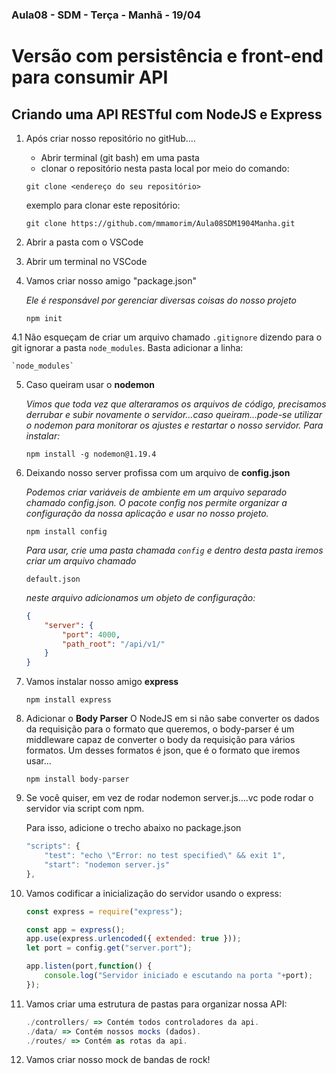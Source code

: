 ### Aula08 - SDM - Terça - Manhã - 19/04

# Versão com persistência e front-end para consumir API

## Criando uma API RESTful com NodeJS e Express

1. Após criar nosso repositório no gitHub....
    - Abrir terminal (git bash) em uma pasta    
    - clonar o repositório nesta pasta local por meio do comando: 
     
    `git clone <endereço do seu repositório>`

    exemplo para clonar este repositório:

    `git clone https://github.com/mmamorim/Aula08SDM1904Manha.git`

2. Abrir a pasta com o VSCode

3. Abrir um terminal no VSCode

4. Vamos criar nosso amigo "package.json"

    _Ele é responsável por gerenciar diversas coisas do nosso projeto_

    `npm init`

4.1 Não esqueçam de criar um arquivo chamado `.gitignore` dizendo para o git ignorar a pasta `node_modules`. Basta adicionar a linha:

    `node_modules`

5. Caso queiram usar o **nodemon**

    _Vimos que toda vez que alteraramos os arquivos de código, precisamos derrubar e subir novamente o servidor...caso queiram...pode-se utilizar o nodemon para monitorar os ajustes e restartar o nosso servidor. Para instalar:_

    `npm install -g nodemon@1.19.4`

6. Deixando nosso server profissa com um arquivo de **config.json**

    _Podemos criar variáveis de ambiente em um arquivo separado chamado config.json. O pacote config nos permite organizar a configuração da nossa aplicação e usar no nosso projeto._

    `npm install config`

    _Para usar, crie uma pasta chamada `config` e dentro desta pasta iremos criar um arquivo chamado_

    `default.json`

    _neste arquivo adicionamos um objeto de configuração:_

    ~~~json 
    {
        "server": {
            "port": 4000,
            "path_root": "/api/v1/"
        }
    }
    ~~~


7. Vamos instalar nosso amigo **express**

    `npm install express`

8. Adicionar o **Body Parser**
    O NodeJS em si não sabe converter os dados da requisição para o formato que queremos, o body-parser é um middleware capaz de converter o body da requisição para vários formatos. Um desses formatos é json, que é o formato que iremos usar...

    `npm install body-parser`

9. Se você quiser, em vez de rodar nodemon server.js....vc pode rodar o servidor via script com npm.

    Para isso, adicione o trecho abaixo no package.json

    ~~~javascript 
    "scripts": {
        "test": "echo \"Error: no test specified\" && exit 1",
        "start": "nodemon server.js"
    },
    ~~~

10. Vamos codificar a inicialização do servidor usando o express:

    ~~~javascript 
    const express = require("express"); 

    const app = express();
    app.use(express.urlencoded({ extended: true }));
    let port = config.get("server.port");

    app.listen(port,function() {
        console.log("Servidor iniciado e escutando na porta "+port);
    });
    ~~~

11. Vamos criar uma estrutura de pastas para organizar nossa API:

    ~~~javascript
    ./controllers/ => Contém todos controladores da api.
    ./data/ => Contém nossos mocks (dados).
    ./routes/ => Contém as rotas da api.
    ~~~

12. Vamos criar nosso mock de bandas de rock!